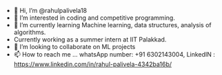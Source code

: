 - 👋 Hi, I’m @rahulpalivela18
- 👀 I’m interested in coding and competitive programming.
- 🌱 I’m currently learning Machine learning, data structures, analysis of algorithms.
- Currently working as a summer intern at IIT Palakkad.
- 💞️ I’m looking to collaborate on ML projects
- 📫 How to reach me ... whatsApp number: +91 6302143004, LinkedIN : https://www.linkedin.com/in/rahul-palivela-4342ba16b/

<!---
rahulpalivela18/rahulpalivela18 is a ✨ special ✨ repository because its `README.md` (this file) appears on your GitHub profile.
You can click the Preview link to take a look at your changes.
--->

